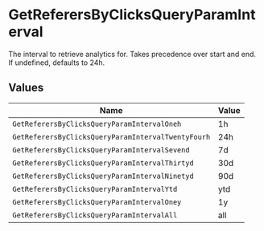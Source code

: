 # GetReferersByClicksQueryParamInterval

The interval to retrieve analytics for. Takes precedence over start and end. If undefined, defaults to 24h.


## Values

| Name                                               | Value                                              |
| -------------------------------------------------- | -------------------------------------------------- |
| `GetReferersByClicksQueryParamIntervalOneh`        | 1h                                                 |
| `GetReferersByClicksQueryParamIntervalTwentyFourh` | 24h                                                |
| `GetReferersByClicksQueryParamIntervalSevend`      | 7d                                                 |
| `GetReferersByClicksQueryParamIntervalThirtyd`     | 30d                                                |
| `GetReferersByClicksQueryParamIntervalNinetyd`     | 90d                                                |
| `GetReferersByClicksQueryParamIntervalYtd`         | ytd                                                |
| `GetReferersByClicksQueryParamIntervalOney`        | 1y                                                 |
| `GetReferersByClicksQueryParamIntervalAll`         | all                                                |